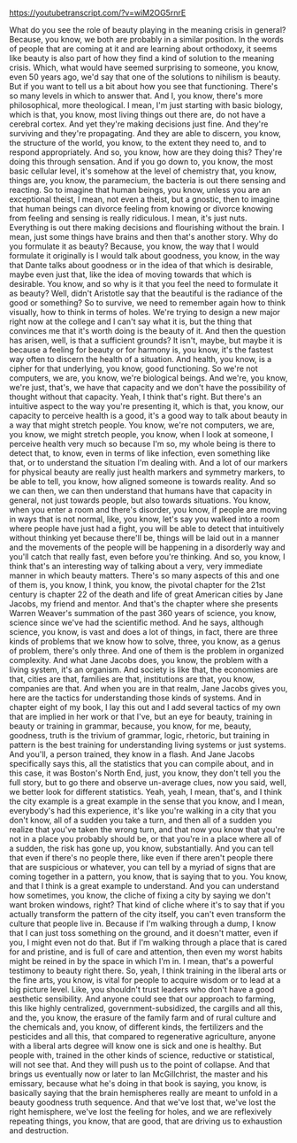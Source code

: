 https://youtubetranscript.com/?v=wiM2OG5rnrE

 What do you see the role of beauty playing in the meaning crisis in general? Because, you know, we both are probably in a similar position. In the words of people that are coming at it and are learning about orthodoxy, it seems like beauty is also part of how they find a kind of solution to the meaning crisis. Which, what would have seemed surprising to someone, you know, even 50 years ago, we'd say that one of the solutions to nihilism is beauty. But if you want to tell us a bit about how you see that functioning. There's so many levels in which to answer that. And I, you know, there's more philosophical, more theological. I mean, I'm just starting with basic biology, which is that, you know, most living things out there are, do not have a cerebral cortex. And yet they're making decisions just fine. And they're surviving and they're propagating. And they are able to discern, you know, the structure of the world, you know, to the extent they need to, and to respond appropriately. And so, you know, how are they doing this? They're doing this through sensation. And if you go down to, you know, the most basic cellular level, it's somehow at the level of chemistry that, you know, things are, you know, the paramecium, the bacteria is out there sensing and reacting. So to imagine that human beings, you know, unless you are an exceptional theist, I mean, not even a theist, but a gnostic, then to imagine that human beings can divorce feeling from knowing or divorce knowing from feeling and sensing is really ridiculous. I mean, it's just nuts. Everything is out there making decisions and flourishing without the brain. I mean, just some things have brains and then that's another story. Why do you formulate it as beauty? Because, you know, the way that I would formulate it originally is I would talk about goodness, you know, in the way that Dante talks about goodness or in the idea of that which is desirable, maybe even just that, like the idea of moving towards that which is desirable. You know, and so why is it that you feel the need to formulate it as beauty? Well, didn't Aristotle say that the beautiful is the radiance of the good or something? So to survive, we need to remember again how to think visually, how to think in terms of holes. We're trying to design a new major right now at the college and I can't say what it is, but the thing that convinces me that it's worth doing is the beauty of it. And then the question has arisen, well, is that a sufficient grounds? It isn't, maybe, but maybe it is because a feeling for beauty or for harmony is, you know, it's the fastest way often to discern the health of a situation. And health, you know, is a cipher for that underlying, you know, good functioning. So we're not computers, we are, you know, we're biological beings. And we're, you know, we're just, that's, we have that capacity and we don't have the possibility of thought without that capacity. Yeah, I think that's right. But there's an intuitive aspect to the way you're presenting it, which is that, you know, our capacity to perceive health is a good, it's a good way to talk about beauty in a way that might stretch people. You know, we're not computers, we are, you know, we might stretch people, you know, when I look at someone, I perceive health very much so because I'm so, my whole being is there to detect that, to know, even in terms of like infection, even something like that, or to understand the situation I'm dealing with. And a lot of our markers for physical beauty are really just health markers and symmetry markers, to be able to tell, you know, how aligned someone is towards reality. And so we can then, we can then understand that humans have that capacity in general, not just towards people, but also towards situations. You know, when you enter a room and there's disorder, you know, if people are moving in ways that is not normal, like, you know, let's say you walked into a room where people have just had a fight, you will be able to detect that intuitively without thinking yet because there'll be, things will be laid out in a manner and the movements of the people will be happening in a disorderly way and you'll catch that really fast, even before you're thinking. And so, you know, I think that's an interesting way of talking about a very, very immediate manner in which beauty matters. There's so many aspects of this and one of them is, you know, I think, you know, the pivotal chapter for the 21st century is chapter 22 of the death and life of great American cities by Jane Jacobs, my friend and mentor. And that's the chapter where she presents Warren Weaver's summation of the past 360 years of science, you know, science since we've had the scientific method. And he says, although science, you know, is vast and does a lot of things, in fact, there are three kinds of problems that we know how to solve, three, you know, as a genus of problem, there's only three. And one of them is the problem in organized complexity. And what Jane Jacobs does, you know, the problem with a living system, it's an organism. And society is like that, the economies are that, cities are that, families are that, institutions are that, you know, companies are that. And when you are in that realm, Jane Jacobs gives you, here are the tactics for understanding those kinds of systems. And in chapter eight of my book, I lay this out and I add several tactics of my own that are implied in her work or that I've, but an eye for beauty, training in beauty or training in grammar, because, you know, for me, beauty, goodness, truth is the trivium of grammar, logic, rhetoric, but training in pattern is the best training for understanding living systems or just systems. And you'll, a person trained, they know in a flash. And Jane Jacobs specifically says this, all the statistics that you can compile about, and in this case, it was Boston's North End, just, you know, they don't tell you the full story, but to go there and observe un-average clues, now you said, well, we better look for different statistics. Yeah, yeah, I mean, that's, and I think the city example is a great example in the sense that you know, and I mean, everybody's had this experience, it's like you're walking in a city that you don't know, all of a sudden you take a turn, and then all of a sudden you realize that you've taken the wrong turn, and that now you know that you're not in a place you probably should be, or that you're in a place where all of a sudden, the risk has gone up, you know, substantially. And you can tell that even if there's no people there, like even if there aren't people there that are suspicious or whatever, you can tell by a myriad of signs that are coming together in a pattern, you know, that is saying that to you. You know, and that I think is a great example to understand. And you can understand how sometimes, you know, the cliche of fixing a city by saying we don't want broken windows, right? That kind of cliche where it's to say that if you actually transform the pattern of the city itself, you can't even transform the culture that people live in. Because if I'm walking through a dump, I know that I can just toss something on the ground, and it doesn't matter, even if you, I might even not do that. But if I'm walking through a place that is cared for and pristine, and is full of care and attention, then even my worst habits might be reined in by the space in which I'm in. I mean, that's a powerful testimony to beauty right there. So, yeah, I think training in the liberal arts or the fine arts, you know, is vital for people to acquire wisdom or to lead at a big picture level. Like, you shouldn't trust leaders who don't have a good aesthetic sensibility. And anyone could see that our approach to farming, this like highly centralized, government-subsidized, the cargills and all this, and the, you know, the erasure of the family farm and of rural culture and the chemicals and, you know, of different kinds, the fertilizers and the pesticides and all this, that compared to regenerative agriculture, anyone with a liberal arts degree will know one is sick and one is healthy. But people with, trained in the other kinds of science, reductive or statistical, will not see that. And they will push us to the point of collapse. And that brings us eventually now or later to Ian McGillchrist, the master and his emissary, because what he's doing in that book is saying, you know, is basically saying that the brain hemispheres really are meant to unfold in a beauty goodness truth sequence. And that we've lost that, we've lost the right hemisphere, we've lost the feeling for holes, and we are reflexively repeating things, you know, that are good, that are driving us to exhaustion and destruction.
